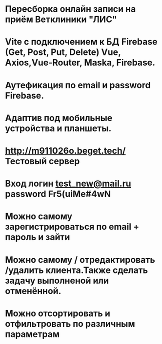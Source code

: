 # Пересборка онлайн записи на приём Ветклиники "ЛИС"
# Vite с подключением к БД Firebase (Get, Post, Put, Delete) Vue, Axios,Vue-Router, Maska, Firebase.
# Аутефикация по email и password Firebase.
# Адаптив под мобильные устройства и планшеты.
# http://m911026o.beget.tech/  Тестовый  сервер
# Вход логин test_new@mail.ru password Fr5(uiMe#4wN 
# Можно самому зарегистрироваться по email + пароль и зайти
# Можно самому / отредактировать /удалить клиента.Также  сделать задачу выполненой или отменённой.
# Можно отсортировать и отфильтровать по различным параметрам
